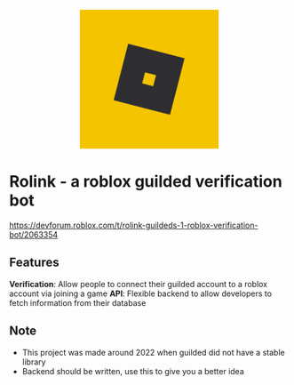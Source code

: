<p align="center">
		<img src="/logo.png" height="250">
</p>

# Rolink - a roblox guilded verification bot
https://devforum.roblox.com/t/rolink-guildeds-1-roblox-verification-bot/2063354

## Features
**Verification**: Allow people to connect their guilded account to a roblox account via joining a game
**API**: Flexible backend to allow developers to fetch information from their database
## Note
* This project was made around 2022 when guilded did not have a stable library
* Backend should be written, use this to give you a better idea
